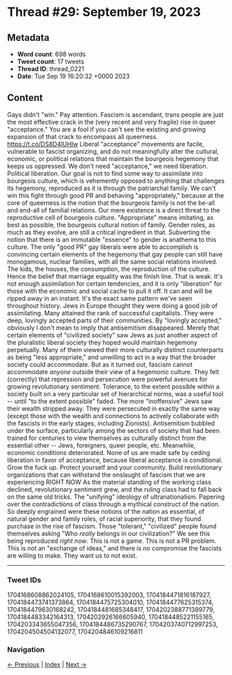 # Thread #29: September 19, 2023

## Metadata
- **Word count**: 698 words
- **Tweet count**: 17 tweets
- **Thread ID**: thread_0221
- **Date**: Tue Sep 19 16:20:32 +0000 2023

## Content

Gays didn't "win." Pay attention. Fascism is ascendant, trans people are just the most effective crack in the (very recent and very fragile) rise in queer "acceptance." You are a fool if you can't see the existing and growing expansion of that crack to encompass all queerness. https://t.co/DS8D4lUHIw Liberal "acceptance" movements are facile, vulnerable to fascist organizing, and do not meaningfully alter the cultural, economic, or political relations that maintain the bourgeois hegemony that keeps us oppressed. We don't need "acceptance," we need liberation. Political liberation. Our goal is not to find some way to assimilate into bourgeois culture, which is vehemently opposed to anything that challenges its hegemony, reproduced as it is through the patriarchal family. We can't win this fight through good PR and behaving "appropriately," because at the core of queerness is the notion that the bourgeois family is not the be-all and end-all of familial relations. Our mere existence is a direct threat to the reproductive cell of bourgeois culture. "Appropriate" means imitating, as best as possible, the bourgeois cultural notion of family. Gender roles, as much as they evolve, are still a critical ingredient in that. Subverting the notion that there is an immutable "essence" to gender is anathema to this culture. The only "good PR" gay liberals were able to accomplish is convincing certain elements of the hegemony that gay people can still have monogamous, nuclear families, with all the same social relations involved. The kids, the houses, the consumption, the reproduction of the culture. Hence the belief that marriage equality was the finish line. That is weak. It's not enough assimilation for certain tendencies, and it is only "liberation" for those with the economic and social cache to pull it off. It can and will be ripped away in an instant. It's the exact same pattern we've seen throughout history. Jews in Europe thought they were doing a good job of assimilating. Many attained the rank of successful capitalists. They were deep, lovingly accepted parts of their communities. By "lovingly accepted," obviously I don't mean to imply that antisemitism disappeared. Merely that certain elements of "civilized society" saw Jews as just another aspect of the pluralistic liberal society they hoped would maintain hegemony perpetually. Many of them viewed their more culturally distinct counterparts as being "less appropriate," and unwilling to act in a way that the broader society could accommodate. But as it turned out, fascism cannot accommodate *anyone* outside their view of a hegemonic culture. They felt (correctly) that repression and persecution were powerful avenues for growing revolutionary sentiment. Tolerance, to the extent possible within a society built on a very particular set of hierarchical norms, was a useful tool -- until "to the extent possible" faded. The more "inoffensive" Jews saw their wealth stripped away. They were persecuted in exactly the same way (except those with the wealth and connections to actively collaborate with the fascists in the early stages, including Zionists). Antisemitism bubbled under the surface, particularly among the sectors of society that had been trained for centuries to view themselves as culturally distinct from the essential other -- Jews, foreigners, queer people, etc. Meanwhile, economic conditions deteriorated. None of us are made safe by ceding liberation in favor of acceptance, because liberal acceptance is conditional. Grow the fuck up. Protect yourself and your community. Build revolutionary organizations that can withstand the onslaught of fascism that we are experiencing RIGHT NOW As the material standing of the working class declined, revolutionary sentiment grew, and the ruling class had to fall back on the same old tricks. The "unifying" ideology of ultranationalism. Papering over the contradictions of class through a mythical construct of the nation. So deeply engrained were these notions of the nation as essential, of natural gender and family roles, of racial superiority, that they found purchase in the rise of fascism. Those "tolerant," "civilized" people found themselves asking "Who *really* belongs in our civilization?" We see this being reproduced *right now*. This is not a game. This is not a PR problem. This is not an "exchange of ideas," and there is no compromise the fascists are willing to make. They want us to not exist.

---

### Tweet IDs
1704168608862024105, 1704168610015392003, 1704184471816187927, 1704184473741373864, 1704184475725304010, 1704184477625315374, 1704184479630168242, 1704184481685348417, 1704202388771389779, 1704184483342164313, 1704202926166605940, 1704184485221155165, 1704203343655047356, 1704184486735290767, 1704203740712997253, 1704204504504132077, 1704204846109216811

### Navigation
[← Previous](#028) | [Index](index.md) | [Next →](#030)
